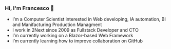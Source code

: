 ### Hi, I'm Francesco 👋                                                                                                           


- I’m a Computer Scientist interested in Web developing, IA automation, BI and Manifacturing Production Managment
- I work in 2Next since 2009 as Fullstack Developer and CTO
- I’m currently working on a Blazor-based Web Framework
- I’m currently learning how to improve collaboration on GitHub

<!--
**fantonifra/fantonifra** is a ✨ _special_ ✨ repository because its `README.md` (this file) appears on your GitHub profile.


Here are some ideas to get you started:

- 🔭 I’m currently working on ...
- 🌱 I’m currently learning ...
- 👯 I’m looking to collaborate on ...
- 🤔 I’m looking for help with ...
- 💬 Ask me about ...
- 📫 How to reach me: ...
- 😄 Pronouns: ...
- ⚡ Fun fact: ...
-->
